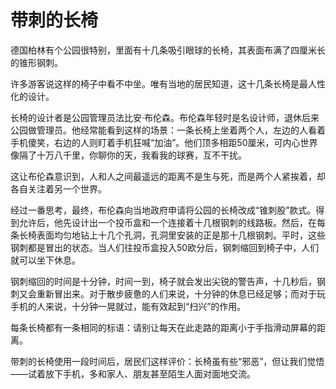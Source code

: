 # 带刺的长椅

德国柏林有个公园很特别，里面有十几条吸引眼球的长椅，其表面布满了四厘米长的锥形钢刺。 

许多游客说这样的椅子中看不中坐。唯有当地的居民知道，这十几条长椅是最人性化的设计。 

长椅的设计者是公园管理员法比安·布伦森。布伦森年轻时是名设计师，退休后来公园做管理员。他经常能看到这样的场景：一条长椅上坐着两个人，左边的人看着手机傻笑，右边的人则盯着手机狂喊“加油”。他们顶多相距50厘米，可内心世界像隔了十万八千里，你聊你的天，我看我的球赛，互不干扰。 

这让布伦森意识到，人和人之间最遥远的距离不是生与死，而是两个人紧挨着，却各自关注着另一个世界。 

经过一番思考，最终，布伦森向当地政府申请将公园的长椅改成“锥刺股”款式。得到允许后，他先设计出一个投币盒和一个连接着十几根钢刺的线路板。然后，在每条长椅表面均匀地钻上十几个孔洞，孔洞里安装的正是那十几根钢刺。平时，这些钢刺都是冒出的状态。当人们往投币盒投入50欧分后，钢刺缩回到椅子中，人们就可以坐下休息。 

钢刺缩回的时间是十分钟，时间一到，椅子就会发出尖锐的警告声，十几秒后，钢刺又会重新冒出来。对于散步疲惫的人们来说，十分钟的休息已经足够；而对于玩手机的人来说，十分钟一晃就过，能有效起到“扫兴”的作用。 

每条长椅都有一条相同的标语：请别让每天在此走路的距离小于手指滑动屏幕的距离。 

带刺的长椅使用一段时间后，居民们这样评价：长椅虽有些“邪恶”，但让我们觉悟——试着放下手机，多和家人、朋友甚至陌生人面对面地交流。